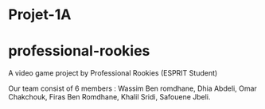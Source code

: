 # Projet-1A
# professional-rookies
A video game project by Professional Rookies (ESPRIT Student)

Our team consist of 6 members :
  Wassim Ben romdhane, 
  Dhia Abdeli, 
  Omar Chakchouk, 
  Firas Ben Romdhane, 
  Khalil Sridi, 
  Safouene Jbeli.
